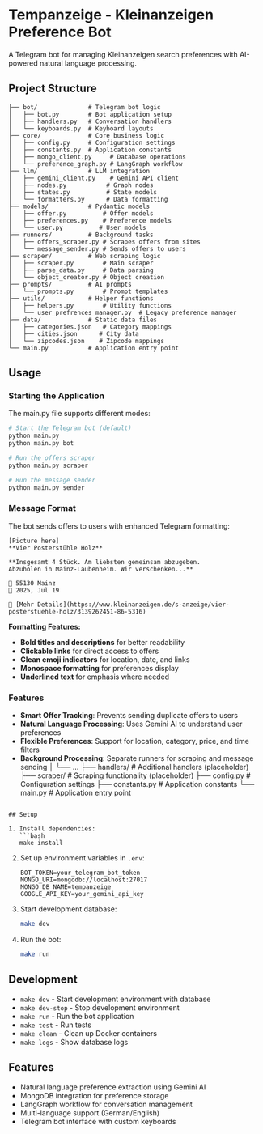 # Tempanzeige - Kleinanzeigen Preference Bot

A Telegram bot for managing Kleinanzeigen search preferences with AI-powered natural language processing.

## Project Structure

```
├── bot/              # Telegram bot logic
│   ├── bot.py        # Bot application setup
│   ├── handlers.py   # Conversation handlers
│   └── keyboards.py  # Keyboard layouts
├── core/             # Core business logic
│   ├── config.py     # Configuration settings
│   ├── constants.py  # Application constants
│   ├── mongo_client.py     # Database operations
│   └── preference_graph.py # LangGraph workflow
├── llm/              # LLM integration
│   ├── gemini_client.py    # Gemini API client
│   ├── nodes.py           # Graph nodes
│   ├── states.py          # State models
│   └── formatters.py      # Data formatting
├── models/           # Pydantic models
│   ├── offer.py          # Offer models
│   ├── preferences.py    # Preference models
│   └── user.py          # User models
├── runners/          # Background tasks
│   ├── offers_scraper.py # Scrapes offers from sites
│   └── message_sender.py # Sends offers to users
├── scraper/          # Web scraping logic
│   ├── scraper.py        # Main scraper
│   ├── parse_data.py     # Data parsing
│   └── object_creator.py # Object creation
├── prompts/          # AI prompts
│   └── prompts.py        # Prompt templates
├── utils/            # Helper functions
│   ├── helpers.py        # Utility functions
│   └── user_prefrences_manager.py  # Legacy preference manager
├── data/             # Static data files
│   ├── categories.json   # Category mappings
│   ├── cities.json      # City data
│   └── zipcodes.json    # Zipcode mappings
└── main.py           # Application entry point
```

## Usage

### Starting the Application

The main.py file supports different modes:

```bash
# Start the Telegram bot (default)
python main.py
python main.py bot

# Run the offers scraper
python main.py scraper

# Run the message sender
python main.py sender
```

### Message Format

The bot sends offers to users with enhanced Telegram formatting:

```
[Picture here]
**Vier Posterstühle Holz**

**Insgesamt 4 Stück. Am liebsten gemeinsam abzugeben.
Abzuholen in Mainz-Laubenheim. Wir verschenken...**

📍 55130 Mainz
📅 2025, Jul 19

🔗 [Mehr Details](https://www.kleinanzeigen.de/s-anzeige/vier-posterstuehle-holz/3139262451-86-5316)
```

**Formatting Features:**
- **Bold titles and descriptions** for better readability
- **Clickable links** for direct access to offers
- **Clean emoji indicators** for location, date, and links
- **Monospace formatting** for preferences display
- **Underlined text** for emphasis where needed

### Features

- **Smart Offer Tracking**: Prevents sending duplicate offers to users
- **Natural Language Processing**: Uses Gemini AI to understand user preferences
- **Flexible Preferences**: Support for location, category, price, and time filters
- **Background Processing**: Separate runners for scraping and message sending
│   └── ...
├── handlers/         # Additional handlers (placeholder)
├── scraper/          # Scraping functionality (placeholder)
├── config.py         # Configuration settings
├── constants.py      # Application constants
└── main.py          # Application entry point
```

## Setup

1. Install dependencies:
   ```bash
   make install
   ```

2. Set up environment variables in `.env`:
   ```
   BOT_TOKEN=your_telegram_bot_token
   MONGO_URI=mongodb://localhost:27017
   MONGO_DB_NAME=tempanzeige
   GOOGLE_API_KEY=your_gemini_api_key
   ```

3. Start development database:
   ```bash
   make dev
   ```

4. Run the bot:
   ```bash
   make run
   ```

## Development

- `make dev` - Start development environment with database
- `make dev-stop` - Stop development environment  
- `make run` - Run the bot application
- `make test` - Run tests
- `make clean` - Clean up Docker containers
- `make logs` - Show database logs

## Features

- Natural language preference extraction using Gemini AI
- MongoDB integration for preference storage
- LangGraph workflow for conversation management
- Multi-language support (German/English)
- Telegram bot interface with custom keyboards
